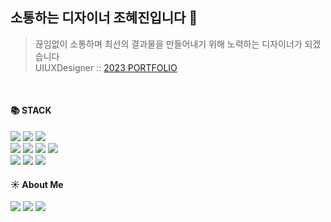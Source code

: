 <div align=left>

## 소통하는 디자이너 조혜진입니다 🙌
> 끊임없이 소통하며 최선의 결과물을 만들어내기 위해 노력하는 디자이너가 되겠습니다<br> 
UIUXDesigner :: [2023 PORTFOLIO](https://heyhyejin.github.io/portfolio_2023/)

<br>
  
#### 📚 STACK
  
<img src="https://img.shields.io/badge/Adobe Photoshop-31A8FF?style=flat-square&logo=Adobe Photoshop&logoColor=white"/>
<img src="https://img.shields.io/badge/Adobe Illustrator-FF9A00?style=flat-square&logo=Adobe Illustrator&logoColor=white"/>
<img src="https://img.shields.io/badge/Figma-F24E1E?style=flat-square&logo=Figma&logoColor=white"/><br>
<img src="https://img.shields.io/badge/HTML5-E34F26?style=flat-square&logo=HTML5&logoColor=white">
<img src="https://img.shields.io/badge/CSS3-1572B6?style=flat-square&logo=CSS3&logoColor=white">
<img src="https://img.shields.io/badge/JavaScript-F7DF1E?style=flat-square&logo=JavaScript&logoColor=white"/>
<img src="https://img.shields.io/badge/Jquery-0769AD?style=flat-square&logo=Jquery&logoColor=white"/><br>
<img src="https://img.shields.io/badge/GitHub-181717?style=flat-square&logo=GitHub&logoColor=white"/>
<img src="https://img.shields.io/badge/Notion-000000?style=flat-square&logo=Notion&logoColor=white"/>
<img src="https://img.shields.io/badge/Slack-4A154B?style=flat-square&logo=Slack&logoColor=white"/>
  
<br>

#### ☀ About Me
<a href="링크걸_주소"><img src="https://img.shields.io/badge/Gmail-EA4335?style=flat-square&logo=Gmail&logoColor=white"/></a>
<a href="링크걸_주소"><img src="https://img.shields.io/badge/Instagram-E4405F?style=flat-square&logo=Instagram&logoColor=white"/></a>
<a href="링크걸_주소"><img src="https://img.shields.io/badge/Notion-000000?style=flat-square&logo=Notion&logoColor=white"/></a>

</div>
